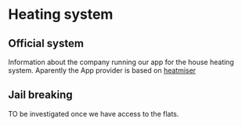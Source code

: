 Heating system
===

Official system
---
Information about the company running our app for the house heating system.
Aparently the App provider is based on [heatmiser](https://www.heatmiser.com/)

Jail breaking
---
TO be investigated once we have access to the flats.
